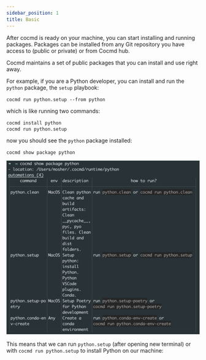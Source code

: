 ```yaml
---
sidebar_position: 1
title: Basic
---
```


After cocmd is ready on your machine, you can start installing and running 
packages. 
Packages can be installed from any Git repository you have access to (public or private) or from Cocmd hub.

Cocmd maintains a set of public packages that you can install and use right away.

For example, if you are a Python developer, you can install and run the `python` package, the `setup` playbook:

```shell
cocmd run python.setup --from python
```



which is like running two commands:
```shell
cocmd install python
cocmd run python.setup
```

now you should see the `python` package installed:

```shell
cocmd show package python
```

![Alt text](./static/showpy.png "show python")

This means that we can run `python.setup` (after opening new terminal) or with `cocmd run python.setup` to install Python on our machine:

